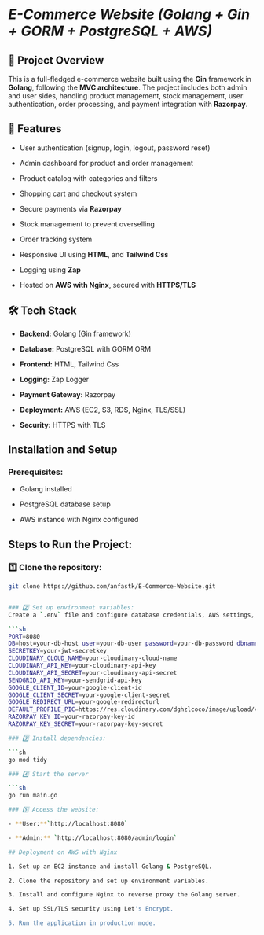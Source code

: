 # ***E-Commerce Website (Golang + Gin + GORM + PostgreSQL + AWS)***

## 📌 Project Overview

This is a full-fledged e-commerce website built using the **Gin** framework in **Golang**, following the **MVC architecture**. The project includes both admin and user sides, handling product management, stock management, user authentication, order processing, and payment integration with **Razorpay**.

## 🚀 Features

- User authentication (signup, login, logout, password reset)

- Admin dashboard for product and order management

- Product catalog with categories and filters

- Shopping cart and checkout system

- Secure payments via **Razorpay**

- Stock management to prevent overselling

- Order tracking system

- Responsive UI using **HTML**, and **Tailwind Css**

- Logging using **Zap**

- Hosted on **AWS with Nginx**, secured with **HTTPS/TLS**

## 🛠️ Tech Stack

- **Backend:** Golang (Gin framework)

- **Database:** PostgreSQL with GORM ORM

- **Frontend:** HTML, Tailwind Css

- **Logging:** Zap Logger

- **Payment Gateway:** Razorpay

- **Deployment:** AWS (EC2, S3, RDS, Nginx, TLS/SSL)

- **Security:** HTTPS with TLS

## Installation and Setup

### Prerequisites:

- Golang installed

- PostgreSQL database setup

- AWS instance with Nginx configured

## Steps to Run the Project:

### 1️⃣ Clone the repository:

```sh 
git clone https://github.com/anfastk/E-Commerce-Website.git


### 2️⃣ Set up environment variables:
Create a `.env` file and configure database credentials, AWS settings, and Razorpay keys.

```sh
PORT=8080
DB=host=your-db-host user=your-db-user password=your-db-password dbname=your-db-name port=your-db-port
SECRETKEY=your-jwt-secretkey
CLOUDINARY_CLOUD_NAME=your-cloudinary-cloud-name
CLOUDINARY_API_KEY=your-cloudinary-api-key
CLOUDINARY_API_SECRET=your-cloudinary-api-secret
SENDGRID_API_KEY=your-sendgrid-api-key
GOOGLE_CLIENT_ID=your-google-client-id
GOOGLE_CLIENT_SECRET=your-google-client-secret
GOOGLE_REDIRECT_URL=your-google-redirecturl
DEFAULT_PROFILE_PIC=https://res.cloudinary.com/dghzlcoco/image/upload/v1740382266/e3b0c44298fc1Default_c149afbf4c8996fb92427aImagee41e4649b934ca4959Profile91b7852b855_rlwzij.jpg
RAZORPAY_KEY_ID=your-razorpay-key-id
RAZORPAY_KEY_SECRET=your-razorpay-key-secret

### 3️⃣ Install dependencies:

```sh
go mod tidy

### 4️⃣ Start the server

```sh
go run main.go

### 5️⃣ Access the website:

- **User:**`http://localhost:8080`

- **Admin:** `http://localhost:8080/admin/login`

## Deployment on AWS with Nginx

1. Set up an EC2 instance and install Golang & PostgreSQL.

2. Clone the repository and set up environment variables.

3. Install and configure Nginx to reverse proxy the Golang server.

4. Set up SSL/TLS security using Let's Encrypt.

5. Run the application in production mode.